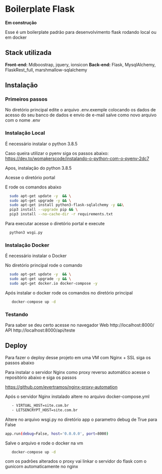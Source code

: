 
# Boilerplate Flask

**Em construção**

Esse é um boilerplate padrão para desenvolvimento flask rodando local ou em docker


## Stack utilizada

**Front-end:** Mdboostrap, jquery, ionsicon
**Back-end:** Flask, MysqlAlchemy, FlaskRest_full, marshmallow-sqlalchemy


## Instalação

### Primeiros passos

No diretório principal edite o arquivo  .env.exemple colocando
os dados de acesso do seu banco de dados e envio de e-mail salve como novo arquivo com o nome  .env



### Instalação Local
É necessário instalar o python 3.8.5

Caso queira utilizar o pyenv siga os passos abaixo:
https://dev.to/womakerscode/instalando-o-python-com-o-pyenv-2dc7

Apos, instalação do python 3.8.5

Acesse o diretório portal

E rode os comandos abaixo

```bash
  sudo apt-get update -y  && \
  sudo apt-get upgrade -y && \
  sudo apt-get install python3-flask-sqlalchemy -y &&\
  pip3 install --upgrade pip && \
  pip3 install --no-cache-dir -r requirements.txt
```
Para executar acesse o diretório portal
e execute 

```bash
  python3 wsgi.py
```

### Instalação Docker

É necessário instalar o Docker

No diretório principal rode o comando

```bash
  sudo apt-get update -y  && \
  sudo apt-get upgrade -y && \
  sudo apt-get docker.io docker-compose -y
```
Após instalar o docker rode os comandos no diretório principal
```bash
   docker-compose up -d
```

### Testando

Para saber se deu certo acesse no navegador
Web http://localhost:8000/
API http://localhost:8000/api/teste
    
## Deploy

Para fazer o deploy desse projeto em uma VM com Nginx + SSL siga os passos abaixo

Para instalar o servidor Nginx como proxy reverso automático acesse o repositório abaixo e siga os passos

https://github.com/evertramos/nginx-proxy-automation

Após o servidor Nginx instalado altere no arquivo docker-compose.yml

```bash
   - VIRTUAL_HOST=site.com.br
   - LETSENCRYPT_HOST=site.com.br
```
Altere no arquivo wsgi.py no diretório app o parametro debug de True para False

```bash
app.run(debug=False, host='0.0.0.0', port=8000)
```

Salve o arquivo e rode o docker na vm 

```bash
   docker-compose up -d
```

com os padrões alterados o proxy vai linkar o servidor do flask com o gunicorn automaticamente no nginx